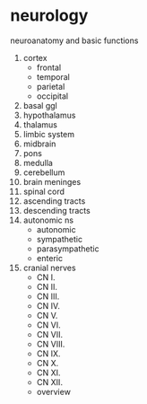 # neurology
neuroanatomy and basic functions

1. cortex
    - frontal
    - temporal
    - parietal
    - occipital
3. basal ggl
4. hypothalamus
5. thalamus
6. limbic system
7. midbrain
8. pons
9. medulla
10. cerebellum
11. brain meninges
12. spinal cord
13. ascending tracts
14. descending tracts
15. autonomic ns
    - autonomic
    - sympathetic
    - parasympathetic
    - enteric
17. cranial nerves
    - CN I.
    - CN II.
    - CN III.
    - CN IV.
    - CN V.
    - CN VI.
    - CN VII.
    - CN VIII.
    - CN IX.
    - CN X.
    - CN XI.
    - CN XII.
    - overview

